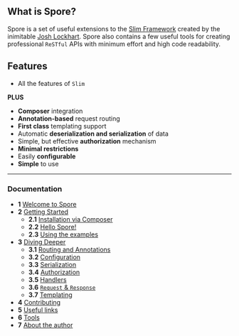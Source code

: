 ## What is Spore?

Spore is a set of useful extensions to the [Slim Framework](http://www.slimframework.com/) created by the inimitable [Josh Lockhart](https://twitter.com/codeguy). Spore also contains a few useful tools for creating professional `ReSTful` APIs with minimum effort and high code readability.

## Features
* All the features of `Slim`

**PLUS**

* **Composer** integration
* **Annotation-based** request routing
* **First class** templating support
* Automatic **deserialization and serialization** of data
* Simple, but effective **authorization** mechanism
* **Minimal restrictions**
* Easily **configurable**
* **Simple** to use

---

### Documentation
* **1** [Welcome to Spore](docs/01-What-is-Spore.md)
* **2** [Getting Started](docs/02-Getting-Started.md)
  * **2.1** [Installation via Composer](docs/02-Getting-Started.md#installation-via-composer)
  * **2.2** [Hello Spore!](docs/02-Getting-Started.md#hello-spore)
  * **2.3** [Using the examples](docs/02-Getting-Started.md#using-the-examples)
* **3** [Diving Deeper](docs/03-Diving-Deeper.md)
  * **3.1** [Routing and Annotations](docs/03-Diving-Deeper.md#routing-and-annotations)
  * **3.2** [Configuration](docs/03-Diving-Deeper.md#configuration)
  * **3.3** [Serialization](docs/03-Diving-Deeper.md#serialization)
  * **3.4** [Authorization](docs/03-Diving-Deeper.md#authorization)
  * **3.5** [Handlers](docs/03-Diving-Deeper.md#handlers)
  * **3.6** [`Request` & `Response`](docs/03-Diving-Deeper.md#request-and-response)
  * **3.7** [Templating](docs/03-Diving-Deeper.md#templating)
* **4** [Contributing](docs/04-Contributing.md)
* **5** [Useful links](docs/05-Useful-Links.md)
* **6** [Tools](docs/06-Tools.md)
* **7** [About the author](docs/07-About-the-author.md)

